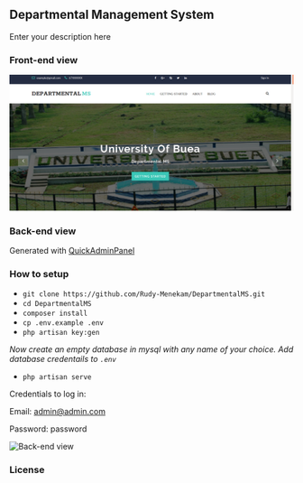 ## Departmental Management System

Enter your description here

### Front-end view 

<img src="public/img/front-view-ms.png">

### Back-end view 
Generated with [QuickAdminPanel](https://quickadminpanel.com)

### How to setup

- `git clone https://github.com/Rudy-Menekam/DepartmentalMS.git`
- `cd DepartmentalMS`
- `composer install`
- `cp .env.example .env`
- `php artisan key:gen`

*Now create an empty database in mysql with any name of your choice. Add database credentails to `.env`*

- `php artisan serve`

Credentials to log in:

Email: admin@admin.com

Password: password

![Back-end view](http://laraveldaily.com/wp-content/uploads/2017/08/Screen-Shot-2017-08-23-at-1.34.35-PM.png)

### License


